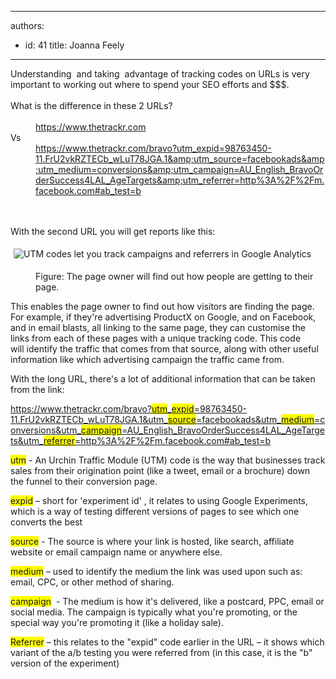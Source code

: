 

---
authors:
  - id: 41
    title: Joanna Feely
---




<span class='intro'> <div>Understanding &#160;and taking &#160;advantage of tracking codes on URLs is very important to working out where to spend your SEO efforts and $$$.&#160;</div><div><br></div><div>What is the difference in these 2 URLs?</div><div><br></div><dd class="ssw15-rteElement-FigureNormal"><a href="https&#58;//www.thetrackr.com/">https&#58;//www.thetrackr.com</a></dd><div>Vs</div><dd class="ssw15-rteElement-FigureNormal"><a href="https&#58;//www.thetrackr.com/bravo?utm_expid=98763450-11.FrU2vkRZTECb_wLuT78JGA.1&amp;utm_source=facebookads&amp;utm_medium=conversions&amp;utm_campaign=AU_English_BravoOrderSuccess4LAL_AgeTargets&amp;utm_referrer=http&#58;//m.facebook.com#ab_test=b">https&#58;//www.thetrackr.com/bravo?utm_expid=98763450-11.FrU2vkRZTECb_wLuT78JGA.1&amp;utm_source=facebookads&amp;utm_medium=conversions&amp;utm_campaign=AU_English_BravoOrderSuccess4LAL_AgeTargets&amp;utm_referrer=http%3A%2F%2Fm.facebook.com#ab_test=b​</a></dd><div><br></div><br> </span>

<p>With the second URL you will get reports like this&#58;</p><p class="ssw15-rteElement-GreyBox"><img src="/PublishingImages/UTM-codes-in-google-analytics.jpg" alt="UTM codes let you track campaigns and referrers in Google Analytics" style="margin&#58;5px;" /><br></p><dd class="ssw15-rteElement-FigureNormal">​Figure&#58; The page owner will find out how people are getting to their page. </dd><p>This enables the page owner to find out how visitors are finding the page. For example, if they're&#160;advertising ProductX on Google, and on Facebook, and in&#160;email blasts, all linking to the same page,&#160;they can customise the links from each of these pages with a unique tracking code. This code will&#160;identify the traffic that comes from that source, along with other useful information like which advertising campaign the traffic came from. ​</p><p>With the long URL, there's a lot of additional information that can be taken from the link&#58; ​​</p><p><a href="https&#58;//www.thetrackr.com/bravo?utm_expid=98763450-11.FrU2vkRZTECb_wLuT78JGA.1&amp;utm_source=facebookads&amp;utm_medium=conversions&amp;utm_campaign=AU_English_BravoOrderSuccess4LAL_AgeTargets&amp;utm_referrer=http&#58;//m.facebook.com#ab_test=b">https&#58;//www.thetrackr.com/bravo?<span style="background-color&#58;#ffff00;">utm</span>_<span style="background-color&#58;#ffff00;">expid</span>=98763450-11.FrU2vkRZTECb_wLuT78JGA.1&amp;utm_<span style="background-color&#58;#ffff00;">source</span>=facebookads&amp;utm_<span style="background-color&#58;#ffff00;">medium</span>=conversions&amp;utm_<span style="background-color&#58;#ffff00;">campaign</span>=AU_English_BravoOrderSuccess4LAL_AgeTargets&amp;utm_<span style="background-color&#58;#ffff00;">referrer</span>=http%3A%2F%2Fm.facebook.com#ab_test=b</a></p><p><span style="background-color&#58;#ffff00;">utm</span> - An Urchin Traffic Module (UTM) code is the way that businesses track sales from their origination point (like a tweet, email or a brochure) down the funnel to their conversio​n page.</p><p><span style="background-color&#58;#ffff00;">expid</span> – short for 'experiment id' , it relates to using Google Experiments, which is a way of testing different versions of pages to see which one converts the best​</p><p><span style="background-color&#58;#ffff00;">source</span> - The source is where your link is hosted, like search, affiliate website or email campaign name or anywhere else.​</p><p><span style="background-color&#58;#ffff00;">medium</span> – used to identify the medium the link was used upon such as&#58; email, CPC, or other method of sharing.​</p><p><span style="background-color&#58;#ffff00;">campaign</span> &#160;- The medium is how it's delivered, like a postcard, PPC, email or social media. The campaign is typically what you're promoting, or the special way you're promoting it (like a holiday sale).</p><p><span style="background-color&#58;#ffff00;">Referrer</span> – this relates to the &quot;expid&quot; code earlier in the URL – it shows which variant of the a/b testing you were referred from (in this case, it is&#160;the &quot;b&quot; version of the experiment)</p>



